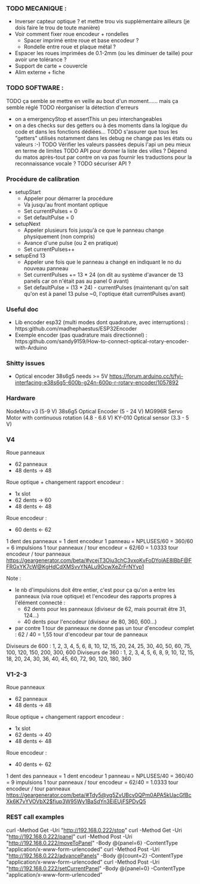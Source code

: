 ### TODO MECANIQUE :

- Inverser capteur optique ? et mettre trou vis supplémentaire ailleurs (je dois faire le trou de toute manière)
- Voir comment fixer roue encodeur + rondelles
  - Spacer imprimé entre roue et base encodeur ?
  - Rondelle entre roue et plaque métal ?
- Espacer les roues imprimées de 0.1-2mm (ou les diminuer de taille) pour avoir une tolérance ?
- Support de carte + couvercle
- Alim externe + fiche

 ### TODO SOFTWARE :
 TODO ça semble se mettre en veille au bout d'un moment...... mais ça semble réglé
 TODO réorganiser la détection d'erreurs
 - on a emergencyStop et assertThis un peu interchangeables
 - on a des checks sur des getters ou à des moments dans la logique du code et dans les fonctions dédiées...
 TODO s'assurer que tous les "getters" utilisés notamment dans les debug ne change pas les états ou valeurs :-)
 TODO Vérifier les valeurs passées depuis l'api un peu mieux en terme de limites
 TODO API pour donner la liste des villes ? Dépend du matos après-tout par contre on va pas fournir les traductions pour la reconnaissance vocale ?
 TODO sécuriser API ?


 ### Procédure de calibration
- setupStart
  - Appeler pour démarrer la procédure
  - Va jusqu'au front montant optique
  - Set currentPulses = 0
  - Set defaultPulse = 0
- setupNext
  - Appeler plusieurs fois jusqu'à ce que le panneau change physiquement (non compris)
  - Avance d'une pulse (ou 2 en pratique)
  - Set currentPulses++
- setupEnd 13
  - Appeler une fois que le panneau a changé en indiquant le no du nouveau panneau
  - Set currentPulses += 13 * 24 (on dit au système d'avancer de 13 panels car on n'était pas au panel 0 avant)
  - Set defaultPulse = (13 * 24) - currentPulses (maintenant qu'on sait qu'on est à panel 13 pulse ~0, l'optique était currentPulses avant)

### Useful doc
- Lib encoder esp32 (multi modes dont quadrature, avec interruptions) : https:github.com/madhephaestus/ESP32Encoder 
- Exemple encoder (pas quadrature mais directionnel) : https:github.com/sandy9159/How-to-connect-optical-rotary-encoder-with-Arduino

### Shitty issues 
- Optical encoder 38s6g5 needs >= 5V https://forum.arduino.cc/t/fyi-interfacing-e38s6g5-600b-g24n-600p-r-rotary-encoder/1057892

### Hardware
NodeMcu v3 (5-9 V)
38s6g5 Optical Encoder (5 - 24 V)
MG996R Servo Motor with continuous rotation (4.8 - 6.6 V)
KY-010 Optical sensor (3.3 - 5 V)



### V4 
Roue panneaux
- 62 panneaux
- 48 dents -> 48

Roue optique + changement rapport encodeur : 
- 1x slot
- 62 dents -> 60
- 48 dents <- 48

Roue encodeur : 
- 60 dents <- 62

1 dent des panneaux = 1 dent encodeur
1 panneau = NPLUSES/60 = 360/60 = 6 impulsions
1 tour panneaux / tour encodeur = 62/60 = 1.0333 tour encodeur / tour panneaux
https://geargenerator.com/beta/#ycejT3Oju3chC3vxoKvFoDYolAE8lBbF@FFRGxYK7cW@KgHdCdXMSvvYNALu9OcwXeZrFrNYvp1


Note : 
- le nb d'impulsions doit être entier, c'est pour ça qu'on a entre les panneaux (via roue optique) et l'encodeur des rapports propres à l'élément connecté : 
  - 62 dents pour les panneaux (diviseur de 62, mais pourrait être 31, 124...)
  - 40 dents pour l'encodeur (diviseur de 80, 360, 600...)
- par contre 1 tour de panneaux ne donne pas un tour d'encodeur complet : 62 / 40 = 1,55 tour d'encodeur par tour de panneaux

Diviseurs de 600 : 1, 2, 3, 4, 5, 6, 8, 10, 12, 15, 20, 24, 25, 30, 40, 50, 60, 75, 100, 120, 150, 200, 300, 600
Diviseurs de 360 : 1, 2, 3, 4, 5, 6, 8, 9, 10, 12, 15, 18, 20, 24, 30, 36, 40, 45, 60, 72, 90, 120, 180, 360



### V1-2-3 
Roue panneaux
- 62 panneaux
- 48 dents -> 48

Roue optique + changement rapport encodeur : 
- 1x slot
- 62 dents -> 40
- 48 dents <- 48

Roue encodeur : 
- 40 dents <- 62

1 dent des panneaux = 1 dent encodeur
1 panneau = NPLUSES/40 = 360/40 = 9 impulsions
1 tour panneaux / tour encodeur = 62/40 = 1.0333 tour encodeur / tour panneaux
https://geargenerator.com/beta/#Tdy5@vg5ZvUBcv0QPm0APA5kUacGfBcXk6K7vYVOVbX2$fiup3W95Wy1BaSdYn3EiEUjFSPDvQ5



### REST call examples
curl -Method Get -Uri "http://192.168.0.222/stop"
curl -Method Get -Uri "http://192.168.0.222/panel"
curl -Method Post -Uri "http://192.168.0.222/moveToPanel" -Body @{panel=6} -ContentType "application/x-www-form-urlencoded"
curl -Method Post -Uri "http://192.168.0.222/advancePanels" -Body @{count=2} -ContentType "application/x-www-form-urlencoded"
curl -Method Post -Uri "http://192.168.0.222/setCurrentPanel" -Body @{panel=0} -ContentType "application/x-www-form-urlencoded"
